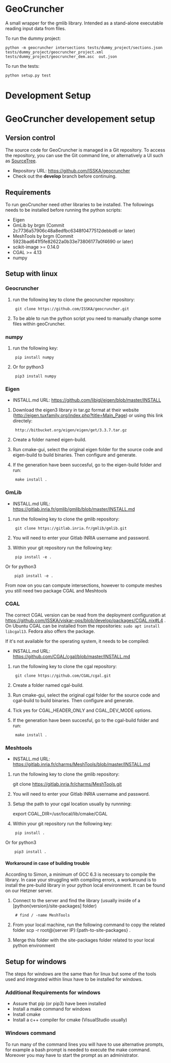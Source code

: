 GeoCruncher
===========

A small wrapper for the gmlib library. Intended as a stand-alone executable reading input data from files.

To run the dummy project:

```
python -m geocruncher intersections tests/dummy_project/sections.json tests/dummy_project/geocruncher_project.xml tests/dummy_project/geocruncher_dem.asc  out.json
```

To run the tests:

```
python setup.py test
```


Development Setup
=================

GeoCruncher developement setup
===============================

## Version control

The source code for GeoCruncher is managed in a Git repository. To access the repository, you can use the Git command line, or alternatively a UI such as [SourceTree](http://sourcetreeapp.com).
* Repository URL: https://github.com/ISSKA/geocruncher
* Check out the **develop** branch before continuing.

## Requirements

To run geoCruncher need other libraries to be installed. The followings needs to be installed before running the python scripts:

* Eigen
* GmLib by brgm (Commit 2c7736a57906c48a8edfbc6348f0477512debbd6 or later)
* MeshTools by brgm (Commit 5923bad641f5fe82622a0b33e73806177a0f4690 or later)
* scikit-image >= 0.14.0
* CGAL >= 4.13
* numpy
 
##  Setup with linux 

### Geocruncher

1. run the following key to clone the geocruncher repository:

        git clone https://github.com/ISSKA/geocruncher.git

2. To be able to run the python script you need to manually change some files within geoCruncher. 


### numpy

1. run the following key:
	
        pip install numpy

2. Or for python3
	
        pip3 install numpy

### Eigen

* INSTALL.md URL: https://github.com/libigl/eigen/blob/master/INSTALL

1. Download the eigen3 library in tar.gz format at their website (http://eigen.tuxfamily.org/index.php?title=Main_Page) or using this link directely:
	
        http://bitbucket.org/eigen/eigen/get/3.3.7.tar.gz

2. Create a folder named eigen-build.

3. Run cmake-gui, select the original eigen folder for the source code and eigen-build to build binaries. Then configure and generate.

4. If the generation have been succesful, go to the eigen-build folder and run:
	
        make install .

### GmLib

* INSTALL.md URL: https://gitlab.inria.fr/gmlib/gmlib/blob/master/INSTALL.md

1. run the following key to clone the gmlib repository:

        git clone https://gitlab.inria.fr/gmlib/gmlib.git

2. You will need to enter your Gitlab INRIA username and password.

3. Within your git repository run the following key:
	
        pip install -e .

Or for python3
	
        pip3 install -e .

From now on you can compute intersections, however to compute meshes you still need two package CGAL and Meshtools

### CGAL

The correct CGAL version can be read from the deployment configuration at https://github.com/ISSKA/viskar-ops/blob/develop/packages/CGAL.nix#L4 .
On Ubuntu CGAL can be installed from the repositories: `sudo apt install libcgal13`. Fedora also offers the package.

If it's not available for the operating system, it needs to be compiled:

* INSTALL.md URL: https://github.com/CGAL/cgal/blob/master/INSTALL.md

1. run the following key to clone the cgal repository:
	
        git clone https://github.com/CGAL/cgal.git

2. Create a folder named cgal-build.

3. Run cmake-gui, select the original cgal folder for the source code and cgal-build to build binaries. Then configure and generate.

4. Tick yes for CGAL_HEADER_ONLY and CGAL_DEV_MODE options.

5. If the generation have been succesful, go to the cgal-build folder and run:

        make install .

### Meshtools

* INSTALL.md URL: https://gitlab.inria.fr/charms/MeshTools/blob/master/INSTALL.md

1. run the following key to clone the gmlib repository:
	
	git clone https://gitlab.inria.fr/charms/MeshTools.git

2. You will need to enter your Gitlab INRIA username and password.

3. Setup the path to your cgal location usually by runnning:
	
	export CGAL_DIR=/usr/local/lib/cmake/CGAL

4. Within your git repository run the following key:
	
        pip install .

Or for python3
	
        pip3 install .

#### Workaround in case of building trouble

According to Simon, a minimum of GCC 6.3 is necessary to compile the library. In case your struggling with compiling errors, a workaround is to install the pre-build library in your python local environment. It can be found on our Hetzner server.

1. Connect to the server and find the library (usually inside of a [python{version}/site-packages] folder)

        # find / -name MeshTools

2. From your local machine, run the following command to copy the related folder
    scp -r root@{server IP}:{path-to-site-packages} .

3. Merge this folder with the site-packages folder related to your local python environment

##  Setup for windows


The steps for windows are the same than for linux but some of the tools used and integrated within linux have to be installed for windows.

### Additional Requirements for windows

* Assure that pip (or pip3) have been installed
* Install a make command for windows
* Install cmake
* Install a c++ compiler for cmake (VisualStudio usually)

### Windows command

To run many of the command lines you will have to use alternative prompts, for example a bash prompt is needed to execute the make command. Moreover you may have to start the prompt as an administrator.
